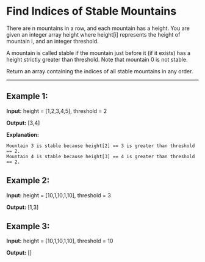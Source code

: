# Find Indices of Stable Mountains

There are n mountains in a row, and each mountain has a height. You are given an integer array height where height[i] represents the height of mountain i, and an integer threshold.

A mountain is called stable if the mountain just before it (if it exists) has a height strictly greater than threshold. Note that mountain 0 is not stable.

Return an array containing the indices of all stable mountains in any order.

---

## Example 1:

**Input:** height = [1,2,3,4,5], threshold = 2

**Output:** [3,4]

**Explanation:**

    Mountain 3 is stable because height[2] == 3 is greater than threshold == 2.
    Mountain 4 is stable because height[3] == 4 is greater than threshold == 2.


## Example 2:

**Input:** height = [10,1,10,1,10], threshold = 3

**Output:** [1,3]


## Example 3:

**Input:** height = [10,1,10,1,10], threshold = 10

**Output:** []